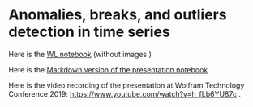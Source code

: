 # Anomalies, breaks, and outliers detection in time series

Here is the [WL notebook](./Anomalies-breaks-and-outliers-detection-in-time-series.nb) (without images.) 

Here is the [Markdown version of the presentation notebook](./Anomalies-breaks-and-outliers-detection-in-time-series.md).

Here is the video recording of the presentation at Wolfram Technology Conference 2019:
https://www.youtube.com/watch?v=h_fLb6YU87c .
